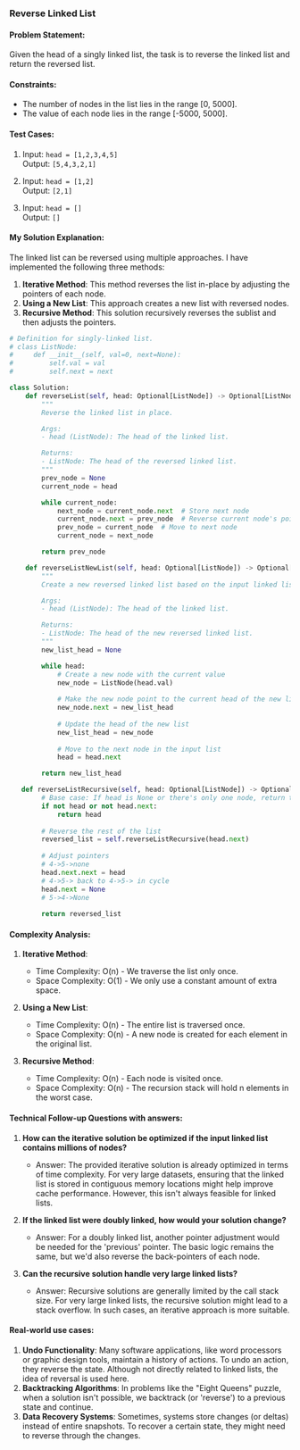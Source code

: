 
### Reverse Linked List

#### Problem Statement:
Given the head of a singly linked list, the task is to reverse the linked list and return the reversed list.

#### Constraints:
- The number of nodes in the list lies in the range [0, 5000].
- The value of each node lies in the range [-5000, 5000].

#### Test Cases:
1. Input: `head = [1,2,3,4,5]`  
   Output: `[5,4,3,2,1]`

2. Input: `head = [1,2]`  
   Output: `[2,1]`

3. Input: `head = []`  
   Output: `[]`

#### My Solution Explanation:
The linked list can be reversed using multiple approaches. I have implemented the following three methods:

1. **Iterative Method**: This method reverses the list in-place by adjusting the pointers of each node.
2. **Using a New List**: This approach creates a new list with reversed nodes.
3. **Recursive Method**: This solution recursively reverses the sublist and then adjusts the pointers.

```python   
# Definition for singly-linked list.
# class ListNode:
#     def __init__(self, val=0, next=None):
#         self.val = val
#         self.next = next

class Solution:
    def reverseList(self, head: Optional[ListNode]) -> Optional[ListNode]:
        """
        Reverse the linked list in place.

        Args:
        - head (ListNode): The head of the linked list.

        Returns:
        - ListNode: The head of the reversed linked list.
        """
        prev_node = None
        current_node = head

        while current_node:
            next_node = current_node.next  # Store next node
            current_node.next = prev_node  # Reverse current node's pointer
            prev_node = current_node  # Move to next node
            current_node = next_node

        return prev_node

    def reverseListNewList(self, head: Optional[ListNode]) -> Optional[ListNode]:
        """
        Create a new reversed linked list based on the input linked list.

        Args:
        - head (ListNode): The head of the linked list.

        Returns:
        - ListNode: The head of the new reversed linked list.
        """
        new_list_head = None

        while head:
            # Create a new node with the current value
            new_node = ListNode(head.val)
            
            # Make the new node point to the current head of the new list
            new_node.next = new_list_head
            
            # Update the head of the new list
            new_list_head = new_node
            
            # Move to the next node in the input list
            head = head.next

        return new_list_head

   def reverseListRecursive(self, head: Optional[ListNode]) -> Optional[ListNode]:
        # Base case: If head is None or there's only one node, return the head
        if not head or not head.next:
            return head
        
        # Reverse the rest of the list
        reversed_list = self.reverseListRecursive(head.next)
        
        # Adjust pointers
        # 4->5->none
        head.next.next = head
        # 4->5-> back to 4->5-> in cycle
        head.next = None
        # 5->4->None
        
        return reversed_list
```

#### Complexity Analysis:

1. **Iterative Method**:
   - Time Complexity: O(n) - We traverse the list only once.
   - Space Complexity: O(1) - We only use a constant amount of extra space.

2. **Using a New List**:
   - Time Complexity: O(n) - The entire list is traversed once.
   - Space Complexity: O(n) - A new node is created for each element in the original list.

3. **Recursive Method**:
   - Time Complexity: O(n) - Each node is visited once.
   - Space Complexity: O(n) - The recursion stack will hold n elements in the worst case.

#### Technical Follow-up Questions with answers:

1. **How can the iterative solution be optimized if the input linked list contains millions of nodes?**
   - Answer: The provided iterative solution is already optimized in terms of time complexity. For very large datasets, ensuring that the linked list is stored in contiguous memory locations might help improve cache performance. However, this isn't always feasible for linked lists.

2. **If the linked list were doubly linked, how would your solution change?**
   - Answer: For a doubly linked list, another pointer adjustment would be needed for the 'previous' pointer. The basic logic remains the same, but we'd also reverse the back-pointers of each node.

3. **Can the recursive solution handle very large linked lists?**
   - Answer: Recursive solutions are generally limited by the call stack size. For very large linked lists, the recursive solution might lead to a stack overflow. In such cases, an iterative approach is more suitable.

#### Real-world use cases:

1. **Undo Functionality**: Many software applications, like word processors or graphic design tools, maintain a history of actions. To undo an action, they reverse the state. Although not directly related to linked lists, the idea of reversal is used here.
2. **Backtracking Algorithms**: In problems like the "Eight Queens" puzzle, when a solution isn't possible, we backtrack (or 'reverse') to a previous state and continue.
3. **Data Recovery Systems**: Sometimes, systems store changes (or deltas) instead of entire snapshots. To recover a certain state, they might need to reverse through the changes.

